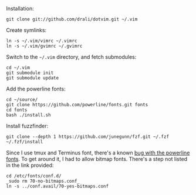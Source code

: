 Installation:

    git clone git://github.com/drali/dotvim.git ~/.vim

Create symlinks:

    ln -s ~/.vim/vimrc ~/.vimrc
    ln -s ~/.vim/gvimrc ~/.gvimrc

Switch to the `~/.vim` directory, and fetch submodules:

    cd ~/.vim
    git submodule init
    git submodule update

Add the powerline fonts:

    cd ~/source/
    git clone https://github.com/powerline/fonts.git fonts
    cd fonts
    bash ./install.sh

Install fuzzfinder:

    git clone --depth 1 https://github.com/junegunn/fzf.git ~/.fzf
    ~/.fzf/install

Since I use tmux and Terminus font, there's a known [bug with the powerline fonts](https://github.com/powerline/fonts/issues/50). To get around it, I had to allow bitmap fonts. There's a step not listed in the link provided:

    cd /etc/fonts/conf.d/
    _sudo rm 70-no-bitmaps.conf_
    ln -s ../conf.avail/70-yes-bitmaps.conf
